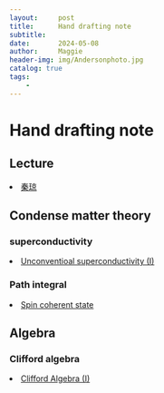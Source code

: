 ```yaml
---
layout:     post
title:      Hand drafting note 
subtitle:   
date:       2024-05-08
author:     Maggie
header-img: img/Andersonphoto.jpg
catalog: true
tags:
    - 
---
```





# Hand drafting note 

## Lecture 
<li>
<a href="https://maggiexheuw.github.io/pdf/qinqiong.pdf.pdf">
秦琼
</a></li>


##  Condense matter theory 

###  superconductivity

<li>
<a href="https://maggiexheuw.github.io/pdf/unconventional.pdf">
Unconventioal superconductivity (I)
</a></li>


### Path integral

<li>
<a href="https://maggiexheuw.github.io/pdf/coherent state.pdf">
Spin coherent state
</a></li>


## Algebra 

### Clifford algebra


<li>
<a href="https://maggiexheuw.github.io/pdf/clifford.pdf.pdf">
Clifford Algebra (I)
</a></li>



